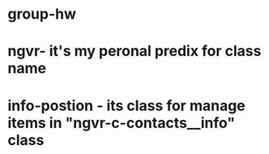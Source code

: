 # group-hw

# ngvr- it's my peronal predix for class name

# info-postion - its class for manage items in "ngvr-c-contacts\_\_info" class
